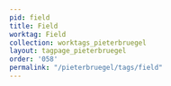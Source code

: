 ```yaml
---
pid: field
title: Field
worktag: Field
collection: worktags_pieterbruegel
layout: tagpage_pieterbruegel
order: '058'
permalink: "/pieterbruegel/tags/field"
---
```

